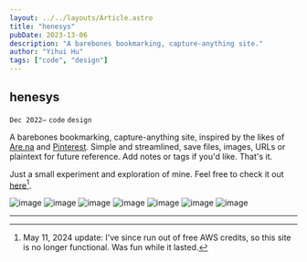 ```yaml
---
layout: ../../layouts/Article.astro
title: "henesys"
pubDate: 2023-13-06
description: "A barebones bookmarking, capture-anything site."
author: "Yihui Hu"
tags: ["code", "design"]
---
```


## henesys

`Dec 2022–`
`code`
`design`

A barebones bookmarking, capture-anything site, inspired by the likes of [Are.na](https://are.na) and [Pinterest](https://pinterest.com). Simple and streamlined, save files, images, URLs or plaintext for future reference. Add notes or tags if you'd like. That's it.

Just a small experiment and exploration of mine. Feel free to check it out [here](https://henesys.online)[^1].


![image](/assets/henesys/henesys_main.webp)
![image](/assets/henesys/henesys_grid.webp)
![image](/assets/henesys/henesys_icon.webp)
![image](/assets/works/henesys_tags.webp)
![image](/assets/henesys/henesys_mobile_spread.webp)
![image](/assets/henesys/henesys_logos.webp)
![image](/assets/henesys/henesys_og.webp)

---

[^1]: May 11, 2024 update: I've since run out of free AWS credits, so this site is no longer functional. Was fun while it lasted.